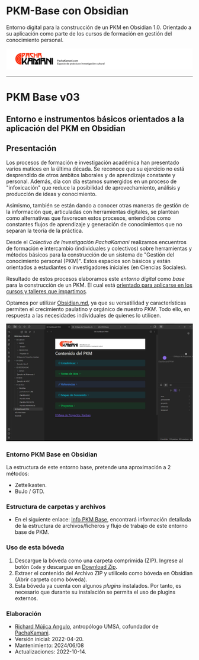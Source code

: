 # PKM-Base con Obsidian
Entorno digital para la construcción de un PKM en Obsidian 1.0. Orientado a su aplicación como parte de los cursos de formación en gestión del conocimiento personal.

![](05%20Archivo/Plantillas/pachakamani.jpg)

---
# PKM Base v03
## Entorno e instrumentos básicos orientados a la aplicación del PKM en Obsidian

## Presentación
Los procesos de formación e investigación académica han presentado varios matices en la última década. Se reconoce que su ejercicio no está desprendido de otros ámbitos laborales y de aprendizaje constante y personal. Además, día con día estamos sumergidos en un proceso de "infoxicación" que reduce la posibilidad de aprovechamiento, análisis y producción de ideas y conocimiento.

Asimismo, también se están dando a conocer otras maneras de gestión de la información que, articuladas con herramientas digitales, se plantean como alternativas que favorecen estos procesos, entendidos como constantes flujos de aprendizaje y generación de conocimientos que no separan la teoría de la práctica.

Desde el _Colectivo de Investigación PachaKamani_ realizamos encuentros de formación e intercambio (individuales y colectivos) sobre herramientas y métodos básicos para la construcción de un sistema de "Gestión del conocimiento personal (PKM)". Estos espacios son básicos y están orientados a estudiantes o investigadores iniciales (en Ciencias Sociales). 

Resultado de estos procesos elaboramos este _entorno digital_ como _base_ para la construcción de un PKM. El cual está [orientado para aplicarse en los cursos y talleres que impartimos](https://pachakamani.com/blog/curso-gestion-conocimiento-personal-pkm-investigadores-sociales-2022/). 

Optamos por utilizar [Obsidian.md](https://obsidian.md/), ya que su versatilidad y características permiten el crecimiento paulatino y orgánico de nuestro _PKM_. Todo ello, en respuesta a las necesidades individuales de quienes lo utilicen.

![](05%20Archivo/Plantillas/PKM-kamani.JPG)

### Entorno PKM Base en Obsidian
La estructura de este entorno base, pretende una aproximación a 2 métodos:
- Zettelkasten.
- BuJo / GTD.

### Estructura de carpetas y archivos
- En el siguiente enlace: [Info PKM Base](Info%20PKM%20Base.md), encontrará información detallada de la estructura de archivos/ficheros y flujo de trabajo de este entorno base de PKM.

### Uso de esta bóveda
1. Descargue la bóveda como una carpeta comprimida (ZIP). Ingrese al botón `Code` y descargue en [Download Zip](https://github.com/RichardMujsica/PKM-Base-Obsidian/archive/refs/heads/main.zip).
2. Extraer el contenido del Archivo ZIP y utilícelo como bóveda en Obsidian (Abrir carpeta como bóveda).
3. Esta bóveda ya cuenta con algunos _plugins_ instalados. Por tanto, es necesario que durante su instalación se permita el uso de plugins externos.

### Elaboración
- [Richard Mújica Angulo](https://bio.link/richardmujica), antropólogo UMSA, cofundador de [PachaKamani](https://pachakamani.com/).
- Versión inicial: 2022-04-20.
- Mantenimiento: 2024/06/08
- Actualizaciones: 2022-10-14.
